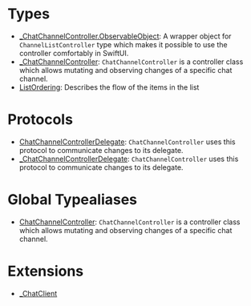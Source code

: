 # Types

  - [\_ChatChannelController.ObservableObject](/_ChatChannelController_ObservableObject):
    A wrapper object for `ChannelListController` type which makes it possible to use the controller comfortably in SwiftUI.
  - [\_ChatChannelController](/_ChatChannelController):
    `ChatChannelController` is a controller class which allows mutating and observing changes of a specific chat channel.
  - [ListOrdering](/ListOrdering):
    Describes the flow of the items in the list

# Protocols

  - [ChatChannelControllerDelegate](/ChatChannelControllerDelegate):
    `ChatChannelController` uses this protocol to communicate changes to its delegate.
  - [\_ChatChannelControllerDelegate](/_ChatChannelControllerDelegate):
    `ChatChannelController` uses this protocol to communicate changes to its delegate.

# Global Typealiases

  - [ChatChannelController](/ChatChannelController):
    `ChatChannelController` is a controller class which allows mutating and observing changes of a specific chat channel.

# Extensions

  - [\_ChatClient](/_ChatClient)
